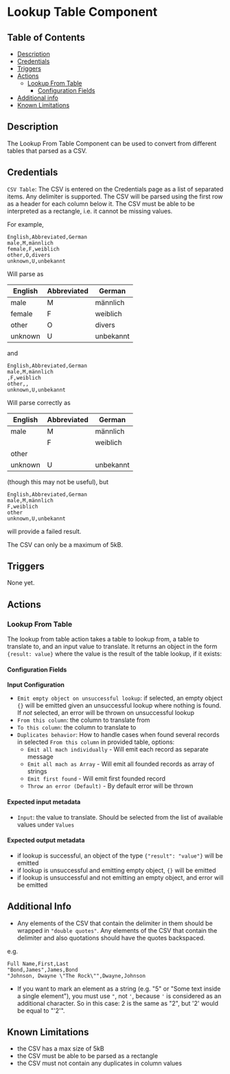 # Lookup Table Component

## Table of Contents
* [Description](#description)
* [Credentials](#credentials)
* [Triggers](#triggers)
* [Actions](#actions)
  * [Lookup From Table](#lookup-from-table)
    * [Configuration Fields](#configuration-fields)
* [Additional info](#additional-info)
* [Known Limitations](#known-limitations)

## Description
The Lookup From Table Component can be used to convert from different tables that parsed as a CSV.

## Credentials
`CSV Table`: The CSV is entered on the Credentials page as a list of separated items. Any delimiter is supported. The CSV will be parsed using the first row as a header for each column below it. The CSV must be able to be interpreted as a rectangle, i.e. it cannot be missing values.

For example,

```
English,Abbreviated,German
male,M,männlich
female,F,weiblich
other,O,divers
unknown,U,unbekannt
```

Will parse as

| English | Abbreviated | German    | 
|---------|-------------|-----------| 
| male    | M           | männlich  | 
| female  | F           | weiblich  | 
| other   | O           | divers    | 
| unknown | U           | unbekannt |

and

```
English,Abbreviated,German
male,M,männlich
,F,weiblich
other,,
unknown,U,unbekannt
```

Will parse correctly as

| English | Abbreviated | German    | 
|---------|-------------|-----------| 
| male    | M           | männlich  | 
|         | F           | weiblich  | 
| other   |             |           | 
| unknown | U           | unbekannt | 

(though this may not be useful), but

```
English,Abbreviated,German
male,M,männlich
F,weiblich
other
unknown,U,unbekannt
```
will provide a failed result.

The CSV can only be a maximum of 5kB.

## Triggers
None yet.

## Actions

### Lookup From Table
The lookup from table action takes a table to lookup from, a table to translate to, and an input value to translate. It returns an object in the form `{result: value}` where the value is the result of the table lookup, if it exists:

#### Configuration Fields
**Input Configuration**
- `Emit empty object on unsuccessful lookup`: if selected, an empty object `{}` will be emitted given an unsuccessful lookup where nothing is found. If *not* selected, an error will be thrown on unsuccessful lookup
- `From this column`: the column to translate from
- `To this column`: the column to translate to
- `Duplicates behavior`: How to handle cases when found several records in selected `From this column` in provided table, options:
  * `Emit all mach individually` - Will emit each record as separate message
  * `Emit all mach as Array` - Will emit all founded records as array of strings
  * `Emit first found` - Will emit first founded record
  * `Throw an error (Default)` - By default error will be thrown

#### Expected input metadata
- `Input`: the value to translate. Should be selected from the list of available values under `Values`

#### Expected output metadata
- if lookup is successful, an object of the type `{"result": "value"}` will be emitted
- if lookup is unsuccessful and emitting empty object, `{}` will be emitted
- if lookup is unsuccessful and not emitting an empty object, and error will be emitted

## Additional Info
- Any elements of the CSV that contain the delimiter in them should be wrapped in `"double quotes"`. Any elements of the CSV that contain the delimiter and also quotations should have the quotes backspaced.

e.g.
```
Full Name,First,Last
"Bond,James",James,Bond
"Johnson, Dwayne \"The Rock\"",Dwayne,Johnson
```

- If you want to mark an element as a string (e.g. "5" or "Some text inside a single element"), you must use `"`, not `'`, because `'` is considered as an additional character. So in this case:
2 is the same as "2", but '2' would be equal to "'2'".



## Known Limitations
- the CSV has a max size of 5kB
- the CSV must be able to be parsed as a rectangle
- the CSV must not contain any duplicates in column values
